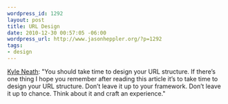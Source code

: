 ```yaml
--- 
wordpress_id: 1292
layout: post
title: URL Design
date: 2010-12-30 00:57:05 -06:00
wordpress_url: http://www.jasonheppler.org/?p=1292
tags:
- design
---
```

<a href="http://warpspire.com/posts/url-design/">Kyle Neath</a>: "You should take time to design your URL structure. If there’s one thing I hope you remember after reading this article it’s to take time to design your URL structure. Don’t leave it up to your framework. Don’t leave it up to chance. Think about it and craft an experience."
